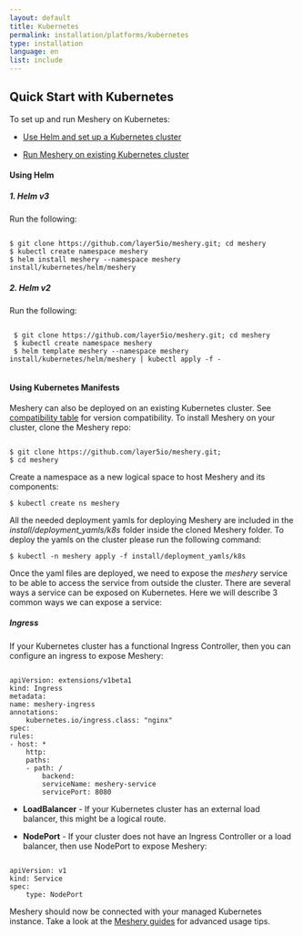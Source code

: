 ```yaml
---
layout: default
title: Kubernetes
permalink: installation/platforms/kubernetes
type: installation
language: en
list: include
---
```


## Quick Start with Kubernetes

To set up and run Meshery on Kubernetes:

- [ Use Helm and set up a Kubernetes cluster](#using-helm)

- [Run Meshery on existing Kubernetes cluster](#using-kubernetes-manifests)

#### **Using Helm**

##### 1. **Helm v3**
Run the following:

<pre><code>
$ git clone https://github.com/layer5io/meshery.git; cd meshery
$ kubectl create namespace meshery
$ helm install meshery --namespace meshery install/kubernetes/helm/meshery
</code></pre>

##### 2. **Helm v2**
Run the following:

 <pre><code>
 $ git clone https://github.com/layer5io/meshery.git; cd meshery
 $ kubectl create namespace meshery
 $ helm template meshery --namespace meshery install/kubernetes/helm/meshery | kubectl apply -f -
 </code></pre>

#### **Using Kubernetes Manifests**
Meshery can also be deployed on an existing Kubernetes cluster. See [compatibility table](#compatibility-matrix) for version compatibility. To install Meshery on your cluster, clone the Meshery repo:

<pre><code>
$ git clone https://github.com/layer5io/meshery.git; 
$ cd meshery
</code></pre>

Create a namespace as a new logical space to host Meshery and its components:

```$ kubectl create ns meshery```

All the needed deployment yamls for deploying Meshery are included in the *install/deployment_yamls/k8s* folder inside the cloned Meshery folder. To deploy the yamls on the cluster please run the following command:

```$ kubectl -n meshery apply -f install/deployment_yamls/k8s```

Once the yaml files are deployed, we need to expose the *meshery* service to be able to access the service from outside the cluster. There are several ways a service can be exposed on Kubernetes. Here we will describe 3 common ways we can expose a service:

##### **Ingress** 

If your Kubernetes cluster has a functional Ingress Controller, then you can configure an ingress to expose Meshery: 

<pre><code>
apiVersion: extensions/v1beta1
kind: Ingress
metadata:
name: meshery-ingress
annotations:
    kubernetes.io/ingress.class: "nginx"
spec:
rules:
- host: *
    http:
    paths:
    - path: /
        backend:
        serviceName: meshery-service
        servicePort: 8080
</code></pre>

* **LoadBalancer** - If your Kubernetes cluster has an external load balancer, this might be a logical route.

* **NodePort** - If your cluster does not have an Ingress Controller or a load balancer, then use NodePort to expose Meshery:

<pre><code>
apiVersion: v1
kind: Service
spec:
    type: NodePort
</code></pre>

Meshery should now be connected with your managed Kubernetes instance. Take a look at the [Meshery guides](/docs/guides) for advanced usage tips.

